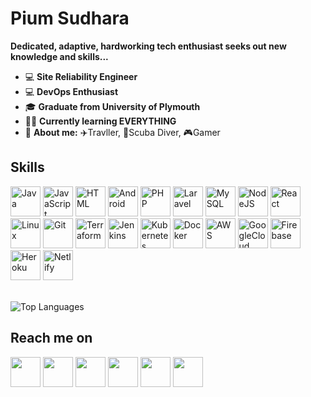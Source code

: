 # **Pium Sudhara**
  **Dedicated, adaptive, hardworking tech enthusiast seeks out new knowledge and skills...**

* 💻 **Site Reliability Engineer**
* 💻 **DevOps Enthusiast**
* 🎓 **Graduate from University of Plymouth**
* 👨‍💻 **Currently learning EVERYTHING**
* 👦 **About me:** ✈️Travller, 🤿Scuba Diver, 🎮Gamer

## Skills
<span>
  <img src="https://api.iconify.design/logos:java.svg" alt="Java" width=48 height=48>
  <img src="https://api.iconify.design/logos:javascript.svg" alt="JavaScript" width=48 height=48>
  <img src="https://api.iconify.design/vscode-icons:file-type-html.svg" alt="HTML" width=48 height=48>
  <img src="https://api.iconify.design/logos:android.svg" alt="Android" width=48 height=48>
  <img src="https://api.iconify.design/logos:php.svg" alt="PHP" width=48 height=48>
  <img src="https://api.iconify.design/logos:laravel.svg" alt="Laravel" width=48 height=48>
  <img src="https://api.iconify.design/logos:mysql.svg" alt="MySQL" width=48 height=48>
  <img src="https://api.iconify.design/logos:nodejs.svg" alt="NodeJS" width=48 height=48>
  <img src="https://api.iconify.design/logos:react.svg" alt="React" width=48 height=48>
  <img src="https://api.iconify.design/logos:linux-tux.svg" alt="Linux" width=48 height=48>
  <img src="https://api.iconify.design/logos:git-icon.svg" alt="Git" width=48 height=48>
  <img src="https://api.iconify.design/logos:terraform-icon.svg" alt="Terraform" width=48 height=48>
  <img src="https://api.iconify.design/logos:jenkins.svg" alt="Jenkins" width=48 height=48>
  <img src="https://api.iconify.design/logos:kubernetes.svg" alt="Kubernetes" width=48 height=48>
  <img src="https://api.iconify.design/logos:docker-icon.svg" alt="Docker" width=48 height=48>
  <img src="https://api.iconify.design/logos:aws.svg" alt="AWS" width=48 height=48>
  <img src="https://api.iconify.design/logos:google-cloud.svg" alt="GoogleCloud" width=48 height=48>
  <img src="https://api.iconify.design/logos:firebase.svg" alt="Firebase" width=48 height=48>
  <img src="https://api.iconify.design/logos:heroku-icon.svg" alt="Heroku" width=48 height=48>
  <img src="https://api.iconify.design/logos:netlify.svg" alt="Netlify" width=48 height=48>
</span>
<br>
<br>

![Top Languages](https://github-readme-stats.vercel.app/api/top-langs/?username=piumsudhara&langs_count=7)

## Reach me on

[<img src="https://api.iconify.design/logos:google-gmail.svg" width=48 height=48>][gmail]
[<img src="https://api.iconify.design/logos:linkedin-icon.svg" width=48 height=48>][linkedin]
[<img src="https://api.iconify.design/logos:facebook.svg" width=48 height=48>][facebook]
[<img src="https://api.iconify.design/logos:twitter.svg" width=48 height=48>][twitter]
[<img src="https://camo.githubusercontent.com/a583b5ce3b463c784cb87592b3da7b9b9d014d7a16adfff04b91cb1452ae4ca2/68747470733a2f2f6564656e742e6769746875622e696f2f537570657254696e7949636f6e732f696d616765732f7376672f6d656469756d2e737667" width=48 height=48>][medium]
[<img src="https://api.iconify.design/logos:stackoverflow-icon.svg" width=48 height=48>][stackoverflow]

[gmail]: mailto:pium.karunasena@gmail.com
[linkedin]: https://www.linkedin.com/in/pium-sudhara-karunasena-41554458/
[facebook]: https://facebook.com/pium.sudhara
[twitter]: https://twitter.com/piumsudhara
[medium]: https://piumsudhara.medium.com/
[stackoverflow]: https://stackoverflow.com/users/8263416/pium-sudhara
